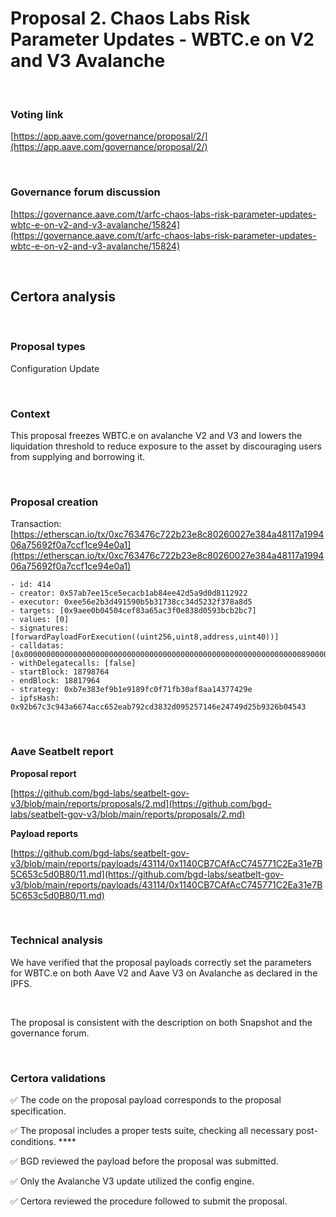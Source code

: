 # Proposal 2. Chaos Labs Risk Parameter Updates - WBTC.e on V2 and V3 Avalanche

<br>

### Voting link

[https://app.aave.com/governance/proposal/2/](https://app.aave.com/governance/proposal/2/)

<br>

### Governance forum discussion

[https://governance.aave.com/t/arfc-chaos-labs-risk-parameter-updates-wbtc-e-on-v2-and-v3-avalanche/15824](https://governance.aave.com/t/arfc-chaos-labs-risk-parameter-updates-wbtc-e-on-v2-and-v3-avalanche/15824)

<br>

## Certora analysis

<br>

### Proposal types

Configuration Update

<br>

### Context

This proposal freezes WBTC.e on avalanche V2 and V3 and lowers the liquidation threshold to reduce exposure to the asset by discouraging users from supplying and borrowing it. 


<br>

### Proposal creation

Transaction: [https://etherscan.io/tx/0xc763476c722b23e8c80260027e384a48117a199406a75692f0a7ccf1ce94e0a1](https://etherscan.io/tx/0xc763476c722b23e8c80260027e384a48117a199406a75692f0a7ccf1ce94e0a1)

```
- id: 414
- creator: 0x57ab7ee15ce5ecacb1ab84ee42d5a9d0d8112922
- executor: 0xee56e2b3d491590b5b31738cc34d5232f378a8d5
- targets: [0x9aee0b04504cef83a65ac3f0e838d0593bcb2bc7]
- values: [0]
- signatures: [forwardPayloadForExecution((uint256,uint8,address,uint40))]
- calldatas: [0x00000000000000000000000000000000000000000000000000000000000000890000000000000000000000000000000000000000000000000000000000000001000000000000000000000000401b5d0294e23637c18fcc38b1bca814cda2637c0000000000000000000000000000000000000000000000000000000000000016]
- withDelegatecalls: [false]
- startBlock: 18798764
- endBlock: 18817964
- strategy: 0xb7e383ef9b1e9189fc0f71fb30af8aa14377429e
- ipfsHash: 0x92b67c3c943a6674acc652eab792cd3832d095257146e24749d25b9326b04543
```

<br>

### Aave Seatbelt report

**Proposal report**

[https://github.com/bgd-labs/seatbelt-gov-v3/blob/main/reports/proposals/2.md](https://github.com/bgd-labs/seatbelt-gov-v3/blob/main/reports/proposals/2.md)

**Payload reports**

[https://github.com/bgd-labs/seatbelt-gov-v3/blob/main/reports/payloads/43114/0x1140CB7CAfAcC745771C2Ea31e7B5C653c5d0B80/11.md](https://github.com/bgd-labs/seatbelt-gov-v3/blob/main/reports/payloads/43114/0x1140CB7CAfAcC745771C2Ea31e7B5C653c5d0B80/11.md)


<br>

### Technical analysis

We have verified that the proposal payloads correctly set the parameters for WBTC.e	on both Aave V2 and Aave V3 on Avalanche as declared in the IPFS.

<br>

The proposal is consistent with the description on both Snapshot and the governance forum.

<br>

### Certora validations

:white_check_mark: The code on the proposal payload corresponds to the proposal specification.

:white_check_mark: The proposal includes a proper tests suite, checking all necessary post-conditions. ****

:white_check_mark: BGD reviewed the payload before the proposal was submitted.

:white_check_mark: Only the Avalanche V3 update utilized the config engine.

:white_check_mark: Certora reviewed the procedure followed to submit the proposal.
